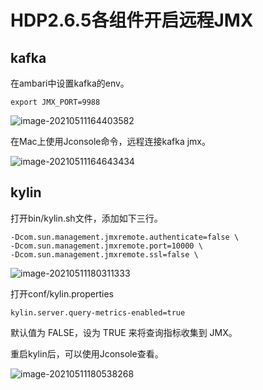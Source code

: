 # HDP2.6.5各组件开启远程JMX

## kafka

在ambari中设置kafka的env。

```
export JMX_PORT=9988
```

![image-20210511164403582](http://image-picgo.test.upcdn.net/img/20210511164403.png)

在Mac上使用Jconsole命令，远程连接kafka jmx。

![image-20210511164643434](http://image-picgo.test.upcdn.net/img/20210511164643.png)



## kylin

打开bin/kylin.sh文件，添加如下三行。

```
-Dcom.sun.management.jmxremote.authenticate=false \
-Dcom.sun.management.jmxremote.port=10000 \
-Dcom.sun.management.jmxremote.ssl=false \
```

![image-20210511180311333](http://image-picgo.test.upcdn.net/img/20210511180311.png)

打开conf/kylin.properties

```
kylin.server.query-metrics-enabled=true
```

默认值为 FALSE，设为 TRUE 来将查询指标收集到 JMX。

重启kylin后，可以使用Jconsole查看。

![image-20210511180538268](http://image-picgo.test.upcdn.net/img/20210511180538.png)